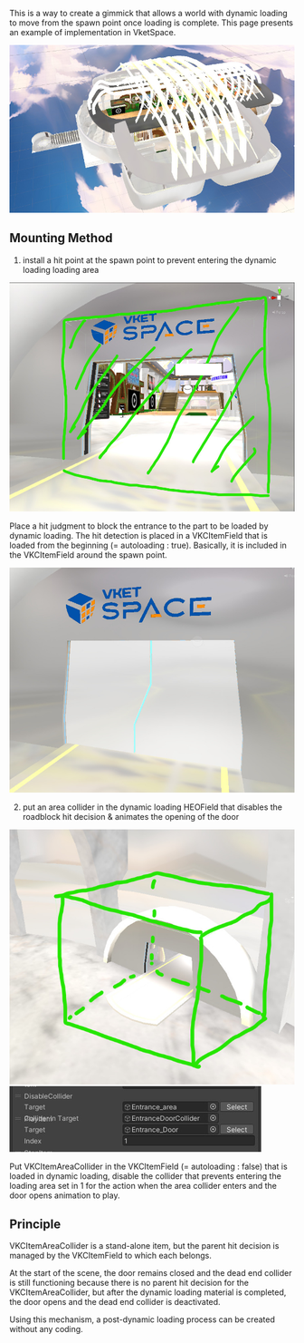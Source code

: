 This is a way to create a gimmick that allows a world with dynamic loading to move from the spawn point once loading is complete.
This page presents an example of implementation in VketSpace.

![DoorOpensAfterLoad00](img/DoorOpensAfterLoad00.jpg)

## Mounting Method

1. install a hit point at the spawn point to prevent entering the dynamic loading loading area

![DoorOpensAfterLoad01](img/DoorOpensAfterLoad01.jpg)

Place a hit judgment to block the entrance to the part to be loaded by dynamic loading. The hit detection is placed in a VKCItemField that is loaded from the beginning (= autoloading : true). Basically, it is included in the VKCItemField around the spawn point.

![DoorOpensAfterLoad03](img/DoorOpensAfterLoad03.jpg)

2. put an area collider in the dynamic loading HEOField that disables the roadblock hit decision & animates the opening of the door

![DoorOpensAfterLoad04](img/DoorOpensAfterLoad04.jpg)
![DoorOpensAfterLoad06](img/DoorOpensAfterLoad06.jpg)

Put VKCItemAreaCollider in the VKCItemField (= autoloading : false) that is loaded in dynamic loading, disable the collider that prevents entering the loading area set in 1 for the action when the area collider enters and the door opens animation to play.

## Principle
VKCItemAreaCollider is a stand-alone item, but the parent hit decision is managed by the VKCItemField to which each belongs.

At the start of the scene, the door remains closed and the dead end collider is still functioning because there is no parent hit decision for the VKCItemAreaCollider, but after the dynamic loading material is completed, the door opens and the dead end collider is deactivated.

Using this mechanism, a post-dynamic loading process can be created without any coding.
